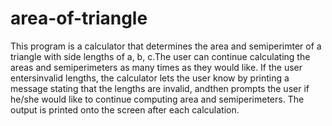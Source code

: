 # area-of-triangle
This program is a calculator that determines the area and semiperimter of a triangle with side lengths of a, b, c.The user can continue calculating the areas and semiperimeters as many times as they would like. If the user entersinvalid lengths, the calculator lets the user know by printing a message stating that the lengths are invalid, andthen prompts the user if he/she would like to continue computing area and semiperimeters. The output is printed onto the screen after each calculation.
